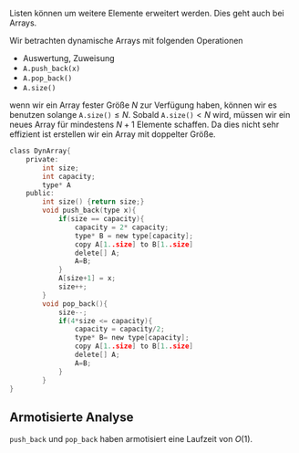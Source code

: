 
Listen können um weitere Elemente erweitert werden.
Dies geht auch bei Arrays.

Wir betrachten dynamische Arrays mit folgenden Operationen
- Auswertung, Zuweisung
- `A.push_back(x)`
- `A.pop_back()`
- `A.size()`

wenn wir ein Array fester Größe $N$ zur Verfügung haben, können wir es benutzen solange `A.size()`$\leq N$. 
Sobald `A.size()`$< N$ wird, müssen wir ein neues Array für mindestens $N+1$ Elemente schaffen. Da dies nicht sehr effizient ist erstellen wir ein Array mit doppelter Größe.

```c
class DynArray{
	private:
		int size;
		int capacity;
		type* A
	public:
		int size() {return size;}
		void push_back(type x){
			if(size == capacity){
				capacity = 2* capacity;
				type* B = new type[capacity];
				copy A[1..size] to B[1..size]
				delete[] A;
				A=B;
			}
			A[size+1] = x;
			size++;
		}
		void pop_back(){
			size--;
			if(4*size <= capacity){
				capacity = capacity/2;
				type* B= new type[capacity];
				copy A[1..size] to B[1..size]
				delete[] A;
				A=B;
			}
		}
}
```


## Armotisierte Analyse


`push_back` und `pop_back` haben armotisiert eine Laufzeit von $O(1)$.

